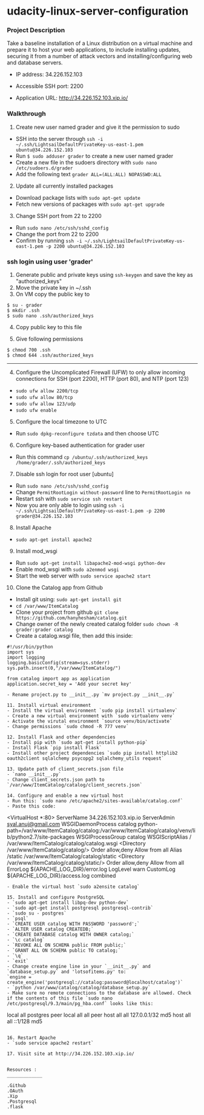 # udacity-linux-server-configuration

### Project Description

Take a baseline installation of a Linux distribution on a virtual machine and prepare it to host your web applications, to include installing updates, securing it from a number of attack vectors and installing/configuring web and database servers.

- IP address: 34.226.152.103

- Accessible SSH port: 2200

- Application URL: http://34.226.152.103.xip.io/

### Walkthrough

1. Create new user named grader and give it the permission to sudo
  - SSH into the server through `ssh -i ~/.ssh/LightsailDefaultPrivateKey-us-east-1.pem ubuntu@34.226.152.103`
  - Run `$ sudo adduser grader` to create a new user named grader
  - Create a new file in the sudoers directory with `sudo nano /etc/sudoers.d/grader`
  - Add the following text `grader ALL=(ALL:ALL) NOPASSWD:ALL`

    
2. Update all currently installed packages
  - Download package lists with `sudo apt-get update`
  - Fetch new versions of packages with `sudo apt-get upgrade`

3. Change SSH port from 22 to 2200
  - Run `sudo nano /etc/ssh/sshd_config`
  - Change the port from 22 to 2200
  - Confirm by running `ssh -i ~/.ssh/LightsailDefaultPrivateKey-us-east-1.pem -p 2200 ubuntu@34.226.152.103`

### ssh login using user 'grader'
1. Generate public and private keys using `ssh-keygen` and save the key as "authorized_keys"
2. Move the private key in ~/.ssh
3. On VM copy the public key to

```
$ su - grader
$ mkdir .ssh
$ sudo nano .ssh/authorized_keys
```

4. Copy public key to this file

5. Give following permissions
```
$ chmod 700 .ssh
$ chmod 644 .ssh/authorized_keys
```



________________________________________________________


4. Configure the Uncomplicated Firewall (UFW) to only allow incoming connections for SSH (port 2200), HTTP (port 80), and NTP (port 123)
  - `sudo ufw allow 2200/tcp`
  - `sudo ufw allow 80/tcp`
  - `sudo ufw allow 123/udp`
  - `sudo ufw enable`
  
5. Configure the local timezone to UTC
  - Run `sudo dpkg-reconfigure tzdata` and then choose UTC
 
6. Configure key-based authentication for grader user
  - Run this command `cp /ubuntu/.ssh/authorized_keys /home/grader/.ssh/authorized_keys`

7. Disable ssh login for root user [ubuntu]
  - Run `sudo nano /etc/ssh/sshd_config`
  - Change `PermitRootLogin without-password` line to `PermitRootLogin no`
  - Restart ssh with `sudo service ssh restart`
  - Now you are only able to login using `ssh -i ~/.ssh/LightsailDefaultPrivateKey-us-east-1.pem -p 2200 grader@34.226.152.103`
 
8. Install Apache
  - `sudo apt-get install apache2`

9. Install mod_wsgi
  - Run `sudo apt-get install libapache2-mod-wsgi python-dev`
  - Enable mod_wsgi with `sudo a2enmod wsgi`
  - Start the web server with `sudo service apache2 start`

  
10. Clone the Catalog app from Github
  - Install git using: `sudo apt-get install git`
  - `cd /var/www/ItemCatalog`
  - Clone your project from github `git clone https://github.com/hanyhesham/catalog.git`
  - Change owner of the newly created catalog folder `sudo chown -R grader:grader catalog`
  - Create a catalog.wsgi file, then add this inside:
  ```
  #!/usr/bin/python
  import sys
  import logging
  logging.basicConfig(stream=sys.stderr)
  sys.path.insert(0,"/var/www/ItemCatalog/")

  from catalog import app as application
  application.secret_key = 'Add your secret key'

  - Rename project.py to __init__.py `mv project.py __init__.py`
  
11. Install virtual environment
  - Install the virtual environment `sudo pip install virtualenv`
  - Create a new virtual environment with `sudo virtualenv venv`
  - Activate the virutal environment `source venv/bin/activate`
  - Change permissions `sudo chmod -R 777 venv`

12. Install Flask and other dependencies
  - Install pip with `sudo apt-get install python-pip`
  - Install Flask `pip install Flask`
  - Install other project dependencies `sudo pip install httplib2 oauth2client sqlalchemy psycopg2 sqlalchemy_utils request`

13. Update path of client_secrets.json file
  - `nano __init__.py`
  - Change client_secrets.json path to `/var/www/ItemCatalog/catalog/client_secrets.json`
  
14. Configure and enable a new virtual host
  - Run this: `sudo nano /etc/apache2/sites-available/catalog.conf`
  - Paste this code: 
  ```
  <VirtualHost *:80>
    ServerName 34.226.152.103.xip.io
    ServerAdmin syal.anuj@gmail.com
    WSGIDaemonProcess catalog python-path=/var/www/ItemCatalog/catalog:/var/www/ItemCatalog/catalog/venv/lib/python2.7/site-packages
    WSGIProcessGroup catalog
    WSGIScriptAlias / /var/www/ItemCatalog/catalog/catalog.wsgi
    <Directory /var/www/ItemCatalog/catalog/>
        Order allow,deny
        Allow from all
    </Directory>
    Alias /static /var/www/ItemCatalog/catalog/static
    <Directory /var/www/ItemCatalog/catalog/static/>
        Order allow,deny
        Allow from all
    </Directory>
    ErrorLog ${APACHE_LOG_DIR}/error.log
    LogLevel warn
    CustomLog ${APACHE_LOG_DIR}/access.log combined
</VirtualHost>
  ```
  - Enable the virtual host `sudo a2ensite catalog`

15. Install and configure PostgreSQL
  - `sudo apt-get install libpq-dev python-dev`
  - `sudo apt-get install postgresql postgresql-contrib`
  - `sudo su - postgres`
  - `psql`
  - `CREATE USER catalog WITH PASSWORD 'password';`
  - `ALTER USER catalog CREATEDB;`
  - `CREATE DATABASE catalog WITH OWNER catalog;`
  - `\c catalog`
  - `REVOKE ALL ON SCHEMA public FROM public;`
  - `GRANT ALL ON SCHEMA public TO catalog;`
  - `\q`
  - `exit`
  - Change create engine line in your `__init__.py` and `database_setup.py` and 'lotsofitems.py' to: 
  `engine = create_engine('postgresql://catalog:password@localhost/catalog')`
  - `python /var/www/catalog/catalog/database_setup.py`
  - Make sure no remote connections to the database are allowed. Check if the contents of this file `sudo nano /etc/postgresql/9.3/main/pg_hba.conf` looks like this:
  ```
  local   all             postgres                                peer
  local   all             all                                     peer
  host    all             all             127.0.0.1/32            md5
  host    all             all             ::1/128                 md5
  ```
  
16. Restart Apache 
  - `sudo service apache2 restart`
  
17. Visit site at http://34.226.152.103.xip.io/


Resources :
_____________

.Github
.OAuth
.Xip
.Postgresql
.flask
